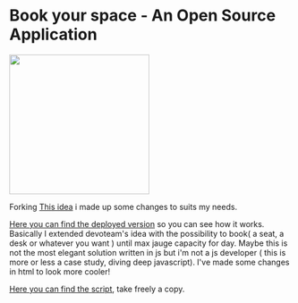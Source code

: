 # Book your space - An Open Source Application
<img src="https://github.com/carminemnc/officedeskbooking/blob/main/Desk%20booking%20(2).gif?raw=true" width="250" height="250">

Forking [This idea](https://github.com/devoteam-g-cloud/Office-Desk-Booking-with-Apps-Script) i made up some changes to suits my needs.

[Here you can find the deployed version](https://script.google.com/macros/s/AKfycbwSvhM9g1iGiJA_ozVQVs1sqNn5T-c_uaqBscTA7mm_umguTXkzdr1FnAbJeW9JAlsygw/exec) so you can see how it works. Basically I extended devoteam's idea with the possibility to book( a seat, a desk or whatever you want ) until max jauge capacity for day. Maybe this is not the most elegant solution written in js but i'm not a js developer ( this is more or less a case study, diving deep javascript).
I've made some changes in html to look more cooler!


[Here you can find the script](https://script.google.com/home/projects/1liA2JnkF1mC53L19v2ZvX25FHYAGa8dPpl2esbygBhzUGwqJshZDYthb), take freely a copy.

